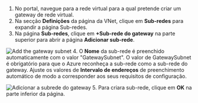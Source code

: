 1. No portal, navegue para a rede virtual para a qual pretende criar um gateway de rede virtual.
2. Na secção **Definições** da página da VNet, clique em **Sub-redes** para expandir a página Sub-redes.
3. Na página **Sub-redes**, clique em **+Sub-rede do gateway** na parte superior para abrir a página **Adicionar sub-rede**.

  ![Add the gateway subnet](./media/vpn-gateway-add-gwsubnet-s2s-rm-portal-include/addgwsub.png "Add the gateway subnet")
4. O **Nome** da sub-rede é preenchido automaticamente com o valor "GatewaySubnet". O valor de GatewaySubnet é obrigatório para que o Azure reconheça a sub-rede como a sub-rede do gateway. Ajuste os valores de **Intervalo de endereços** de preenchimento automático de modo a corresponder aos seus requisitos de configuração.

  ![Adicionar a subrede do gateway](./media/vpn-gateway-add-gwsubnet-s2s-rm-portal-include/addsub2.png "Adicionar a subrede do gateway")
5. Para criara sub-rede, clique em **OK** na parte inferior da página.
